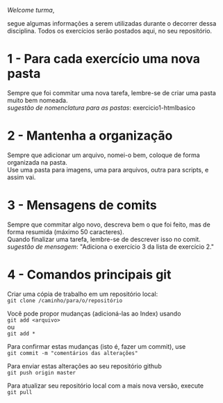 
_Welcome turma_, 

segue algumas informações a serem utilizadas durante o decorrer dessa disciplina. Todos os exercícios serão postados aqui, no seu repositório. 

1 - Para cada exercício uma nova pasta
==================
Sempre que foi commitar uma nova tarefa, lembre-se de criar uma pasta muito bem nomeada.   
*sugestão de nomenclatura para as pastas*: exercicio1-htmlbasico  

2 - Mantenha a organização
==================
Sempre que adicionar um arquivo, nomei-o bem, coloque de forma organizada na pasta.   
Use uma pasta para imagens, uma para arquivos, outra para scripts, e assim vai.  

3 - Mensagens de comits
==================
Sempre que commitar algo novo, descreva bem o que foi feito, mas de forma resumida (máximo 50 caracteres).   
Quando finalizar uma tarefa, lembre-se de descrever isso no comit.  
*sugestão de mensagem*: "Adiciona o exercício 3 da lista de exercício 2."  

4 - Comandos principais git
==================
  Criar uma cópia de trabalho em um repositório local:  
    ```git clone /caminho/para/o/repositório```  

  Você pode propor mudanças (adicioná-las ao Index) usando  
    ```git add <arquivo>```  
  ou  
    ```git add *```  
  
  Para confirmar estas mudanças (isto é, fazer um commit), use  
    ```git commit -m "comentários das alterações"```  
  
  Para enviar estas alterações ao seu repositório github  
    ```git push origin master```  

  Para atualizar seu repositório local com a mais nova versão, execute   
    ```git pull```  
 

